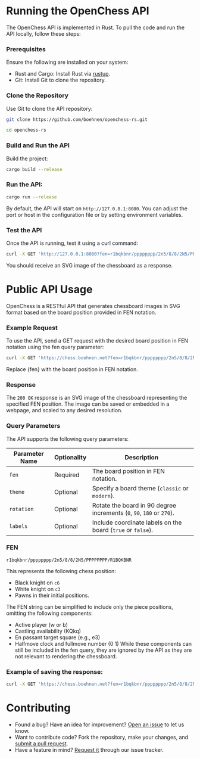 # Running the OpenChess API
The OpenChess API is implemented in Rust. To pull the code and run the API locally, follow these steps:

### Prerequisites
Ensure the following are installed on your system:
- Rust and Cargo: Install Rust via [rustup](https://rustup.rs/).
- Git: Install Git to clone the repository.

### Clone the Repository
Use Git to clone the API repository:
``` bash
git clone https://github.com/boehnen/openchess-rs.git
```
``` bash
cd openchess-rs
```

### Build and Run the API
Build the project: 
``` bash
cargo build --release
```

### Run the API:
``` bash
cargo run --release
```
By default, the API will start on `http://127.0.0.1:8080`. You can adjust the port or host in the configuration file or by setting environment variables.

### Test the API
Once the API is running, test it using a curl command:
``` bash
curl -X GET 'http://127.0.0.1:8080?fen=r1bqkbnr/pppppppp/2n5/8/8/2N5/PPPPPPPP/R1BQKBNR'
```
You should receive an SVG image of the chessboard as a response.

# Public API Usage
OpenChess is a RESTful API that generates chessboard images in SVG format based on the board position provided in FEN notation.

### Example Request
To use the API, send a GET request with the desired board position in FEN notation using the fen query parameter:
``` bash
curl -X GET 'https://chess.boehnen.net?fen=r1bqkbnr/pppppppp/2n5/8/8/2N5/PPPPPPPP/R1BQKBNR'
```
Replace {fen} with the board position in FEN notation.

### Response
The `200 OK` response is an SVG image of the chessboard representing the specified FEN position. The image can be saved or embedded in a webpage, and scaled to any desired resolution.

### Query Parameters
The API supports the following query parameters:

| Parameter Name | Optionality | Description |
|----------------|-------------|----------------------------------------------| 
|`fen` | Required | The board position in FEN notation. |
| `theme` | Optional | Specify a board theme (`classic` or `modern`). |
| `rotation` | Optional | Rotate the board in 90 degree increments (`0`, `90`, `180` or `270`). | 
| `labels` | Optional | Include coordinate labels on the board (`true` or `false`). |

### FEN
```
r1bqkbnr/pppppppp/2n5/8/8/2N5/PPPPPPPP/R1BQKBNR
```
This represents the following chess position:
- Black knight on `c6`
- White knight on `c3`
- Pawns in their initial positions.

The FEN string can be simplified to include only the piece positions, omitting the following components:
- Active player (w or b)
- Castling availability (KQkq)
- En passant target square (e.g., e3)
- Halfmove clock and fullmove number (0 1)
While these components can still be included in the fen query, they are ignored by the API as they are not relevant to rendering the chessboard.

### Example of saving the response:
``` bash
curl -X GET 'https://chess.boehnen.net?fen=r1bqkbnr/pppppppp/2n5/8/8/2N5/PPPPPPPP/R1BQKBNR' -o board.svg
```

# Contributing
- Found a bug? Have an idea for improvement? [Open an issue](https://github.com/boehnen/openchess-rs/issues) to let us know.
- Want to contribute code? Fork the repository, make your changes, and [submit a pull request](https://github.com/boehnen/openchess-rs/pulls).
- Have a feature in mind? [Request it](https://github.com/boehnen/openchess-rs/issues) through our issue tracker.
